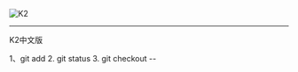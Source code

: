 ![K2](https://getk2.org/assets/files/logo/k2_logo.png)
***
K2中文版

1、git add
2. git status
3. git checkout --